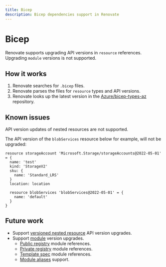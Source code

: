 ```yaml
---
title: Bicep
description: Bicep dependencies support in Renovate
---
```


# Bicep

Renovate supports upgrading API versions in `resource` references.
Upgrading `module` versions is not supported.

## How it works

1. Renovate searches for `.bicep` files.
1. Renovate parses the files for `resource` types and API versions.
1. Renovate looks up the latest version in the [Azure/bicep-types-az](https://github.com/Azure/bicep-types-az) repository.

## Known issues

API version updates of nested resources are not supported.

The API version of the `blobServices` resource below for example, will not be upgraded:

```bicep
resource storageAccount 'Microsoft.Storage/storageAccounts@2022-05-01' = {
  name: 'test'
  kind: 'StorageV2'
  sku: {
    name: 'Standard_LRS'
  }
  location: location

  resource blobServices 'blobServices@2022-05-01' = {
    name: 'default'
  }
}
```

## Future work

- Support [versioned nested resource](https://learn.microsoft.com/en-us/azure/azure-resource-manager/bicep/child-resource-name-type#within-parent-resource) API version upgrades.
- Support [module](https://learn.microsoft.com/en-us/azure/azure-resource-manager/bicep/modules) version upgrades.
  - [Public registry](https://learn.microsoft.com/en-us/azure/azure-resource-manager/bicep/modules#public-module-registry) module references.
  - [Private registry](https://learn.microsoft.com/en-us/azure/azure-resource-manager/bicep/modules#private-module-registry) module references.
  - [Template spec](https://learn.microsoft.com/en-us/azure/azure-resource-manager/bicep/modules#file-in-template-spec) module references.
  - [Module aliases](https://learn.microsoft.com/en-us/azure/azure-resource-manager/bicep/bicep-config-modules#aliases-for-modules) support.
